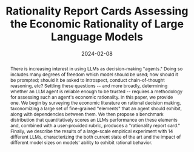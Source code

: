 ---
title: Rationality Report Cards Assessing the Economic Rationality of Large Language Models
authors:
- Narun Raman
- Taylor Lundy
- admin
- Yoav Levine
- Kevin Leyton-Brown
- Moshe Tennenholtz
date: '2024-02-08'
publishDate: '2024-02-08T09:16:29.109019Z'
publication_types:
- article-journal
publication: 'Proceedings of the International Conference on Machine Learning'
abstract: There is increasing interest in using LLMs as decision-making "agents." Doing so includes many degrees of freedom which model should be used; how should it be prompted; should it be asked to introspect, conduct chain-of-thought reasoning, etc? Settling these questions -- and more broadly, determining whether an LLM agent is reliable enough to be trusted -- requires a methodology for assessing such an agent's economic rationality. In this paper, we provide one. We begin by surveying the economic literature on rational decision making, taxonomizing a large set of fine-grained "elements" that an agent should exhibit, along with dependencies between them. We then propose a benchmark distribution that quantitatively scores an LLMs performance on these elements and, combined with a user-provided rubric, produces a "rationality report card." Finally, we describe the results of a large-scale empirical experiment with 14 different LLMs, characterizing the both current state of the art and the impact of different model sizes on models' ability to exhibit rational behavior.
links:
  - icon_pack: fas
    icon: scroll
    name: Link
    url: 'https://arxiv.org/abs/2402.09552'
---